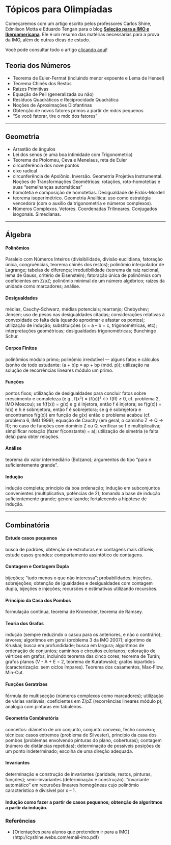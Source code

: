 
# Tópicos para Olimpíadas

Começaremos com um artigo escrito pelos professores Carlos Shine, Edmilson Motta e Eduardo Tengan para o blog [**Seleção para a IMO e Iberoamericana**](http://imoibero.blogspot.com.br/). Ele é um resumo das matérias necessárias para a prova da IMO, além de outras dicas de estudo.

Você pode consultar todo o artigo [clicando aqui](http://cyshine.webs.com/email-imo.pdf)!

## __Teoria dos Números__

- Teorema de Euler-Fermat (incluindo menor expoente e Lema de Hensel)
- Teorema Chinês dos Restos
- Raízes Primitivas
- Equação de Peil (generalizada ou não)
- Resíduos Quadráticos e Reciprocidade Quadrática
- Noções de Aproximações Diofantinas
- Obtenção de novos fatores primos a partir de mdcs pequenos
- “Se você fatorar, tire o mdc dos fatores”

-------

## __Geometria__

- Arrastão de ângulos
- Lei dos senos (e uma boa intimidade com Trigonometria)
- Teorema de Ptolomeu, Ceva e Menelaus, reta de Euler
- circunferência dos nove pontos
- eixo radical
- circunferência de Apolônio. Inversão. Geometria Projetiva Instrumental. Noções de Transformações Geométricas: rotações, roto-homotetias e suas “semelhanças automáticas”
- homotetia e composição de homotetias. Desigualdade de Erdôs-Mordell
- teorema isoperimétrico. Geometria Analítica: uso como estratégia vencedora (com o auxílio da trigonometria e números complexos).
- Números Complexos. Vetores. Coordenadas Trilineares. Conjugados isogonais. Simedianas.

-------

## __Álgebra__

#### __Polinômios__
Paralelo com Números Inteiros (divisibilidade, divisão euclidiana, fatoração única, congruências, teorema chinês dos restos); polinômio interpolador de Lagrange; tabelas de diferença; irredutibilidade (teorema da raiz racional, lema de Gauss, critério de Eisenstein); fatoração única de polinômios com coeficientes em Z/pZ; polinômio minimal de um número algébrico; raízes da unidade como marcadores; análise.

#### __Desigualdades__
médias, Cauchy-Schwarz, médias potenciais; rearranjo; Chebyshev; Jensen; uso de pesos nas desigualdades citadas; considerações relativas à convexidade co falta dela (quando aproximar e afastar os pontos); utilização de indução; substituições (x = a – b + c, trigonométricas, etc); interpretações geométricas; desigualdades trigonométricas; Bunchinge Schur.

#### __Corpos Finitos__
polinômios módulo primo; polinômio irredutível — alguns fatos e cálculos (sonho de todo estudante: (a + b)p ≡ ap + bp (mód. p)); utilização na solução de recorrências lineares módulo um primo.

#### __Funções__
pontos fixos; utilização de desigualdades para concluir fatos sobre crescimento e completeza (e.g., f(x²) = (f(x))² ↔ f(R) ≥ 0, cf. problema 2,  IMO Moscou); se f(f(x)) = g(x) e g é injetora, então f é injetora; se f(g(x)) = h(x) e h é sobrejetora, então f é sobrejetora; se g é sobrejetora e encontramos f(g(x)) em função de g(x) então o problema acabou (cf. problema 6, IMO 1999); equação de Cauchy (em geral, o caminho Z → Q → R); no caso de funções com domínio Z ou Q, verificar se f é multiplicativa; simplificar notação (fazer f(constante) = a); utilização de simetria (e falta dela) para obter relações.

#### __Análise__
teorema do valor intermediário (Bolzano); argumentos do tipo “para n suficientemente grande”.

#### __Indução__
indução completa; princípio da boa ordenação; indução em subconjuntos convenientes (multiplicativa, potências de 2); tomando a base de indução suficientemente grande; generalizando; fortalecendo a hipótese de indução.

-------

## __Combinatória__

#### __Estude casos pequenos__
busca de padrões, obtenção de estruturas em contagens mais difíceis; estude casos grandes: comportamento assintótico de contagens.

#### __Contagem e Contagem Dupla__
bijeções; “tudo menos o que não interessa”; probabilidades; injeções, sobrejeções; obtenção de igualdades e desigualdades com contagem dupla, bijeções e injeções; recursões e estimativas utilizando recursões.

#### __Princípio da Casa dos Pombos__
formulação contínua, teorema de Kronecker, teorema de Ramsey.

#### __Teoria dos Grafos__
indução (sempre reduzindo o casou para os anteriores, e não o contrário); árvores; algoritmos em geral (problema 3 da IMO 2007); algoritmo de Kruskai; busca em profundidade; busca em largura; algoritmos de ordenação de conjuntos; caminhos e circuitos eulerianos; coloração de vértices em grafos, incluindo teorema das cinco cores; teorema de Turán; grafos planos (V - A + E = 2, teorema de Kuratowski); grafos bipartidos (caracterização: sem cíclos ímpares). Teorema dos casamentos, Max-Flow, Min-Cut.

#### __Funções Geratrizes__
fórmula de multisecção (números complexos como marcadores); utilização de várias variáveis; coeficientes em Z/pZ (recorrências lineares módulo p); analogia com pinturas em tabuleiros.

#### __Geometria Combinatória__
conceitos: diâmetro de um conjunto, conjunto convexo, fecho convexo; técnicas: casos extremos (problema de Silvester), princípio da casa dos pombos (problemas envolvendo pinturas do plano, coberturas); contagem (número de distâncias repetidas); determinação de possíveis posições de um ponto indeterminado; escolha de uma direção adequada.

#### __Invariantes__
determinação e construção de invariantes (paridade, restos, pinturas, funções); semi-invariantes (determinação e construção). “invariante automático” em recursões lineares homogêneas cujo polinõmio característico é divisível por x – 1.

#### __Indução__ como fazer a partir de casos pequenos; obtenção de algoritmos a partir da indução.


<section class="notes">

<h3>Referências</h3>

<ul>
	<li>[Orientações para alunos que pretendem ir para a IMO](http://cyshine.webs.com/email-imo.pdf)</li>
</ul>

</section>
